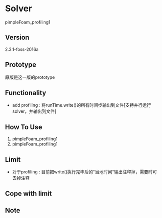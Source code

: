 # Solver
pimpleFoam_profiling1

## Version
2.3.1-foss-2016a

## Prototype
原版是这一版的prototype

## Functionality
- add profiling : 将runTime.write()的所有时间步输出到文件[支持并行运行solver，并输出到文件]

## How To Use
1. pimpleFoam_profiling1
2. pimpleFoam_profiling1

## Limit
- 对于profiling : 目前把write()执行完毕后的"当地时间"输出注释掉，需要时可去掉注释

## Cope with limit

## Note
